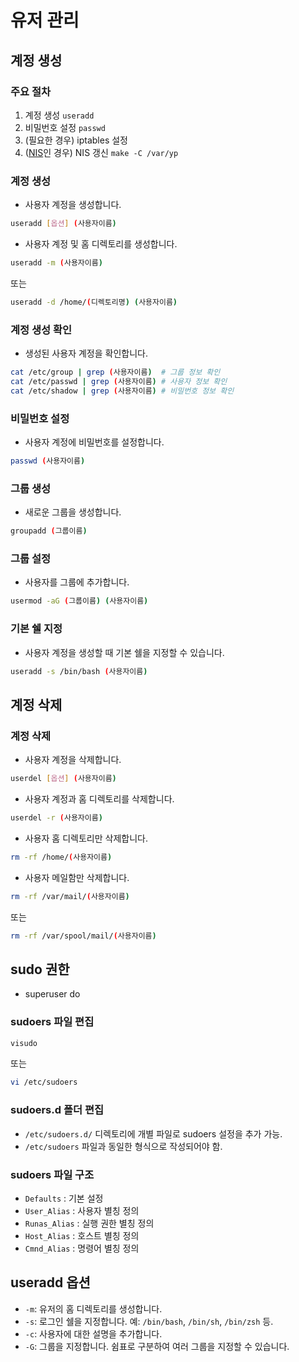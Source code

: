 # 유저 관리
## 계정 생성
### 주요 절차
1. 계정 생성 `useradd`
2. 비밀번호 설정 `passwd`
3. (필요한 경우) iptables 설정
4. ([NIS](../04.remote/protocol/NIS.md)인 경우) NIS 갱신 `make -C /var/yp`
### 계정 생성
* 사용자 계정을 생성합니다.
```bash
useradd [옵션] (사용자이름)
```
* 사용자 계정 및 홈 디렉토리를 생성합니다.
```bash
useradd -m (사용자이름)
```
또는
```bash
useradd -d /home/(디렉토리명) (사용자이름)
```
### 계정 생성 확인
* 생성된 사용자 계정을 확인합니다.
```bash
cat /etc/group | grep (사용자이름)  # 그룹 정보 확인
cat /etc/passwd | grep (사용자이름) # 사용자 정보 확인
cat /etc/shadow | grep (사용자이름) # 비밀번호 정보 확인
```
### 비밀번호 설정
* 사용자 계정에 비밀번호를 설정합니다.
```bash
passwd (사용자이름)
```
### 그룹 생성
* 새로운 그룹을 생성합니다.
```bash
groupadd (그룹이름)
```
### 그룹 설정
* 사용자를 그룹에 추가합니다.
```bash
usermod -aG (그룹이름) (사용자이름)
```
### 기본 쉘 지정
* 사용자 계정을 생성할 때 기본 쉘을 지정할 수 있습니다.
```bash
useradd -s /bin/bash (사용자이름)
```
## 계정 삭제
### 계정 삭제
* 사용자 계정을 삭제합니다.
```bash
userdel [옵션] (사용자이름)
```
* 사용자 계정과 홈 디렉토리를 삭제합니다.
```bash
userdel -r (사용자이름)
```
* 사용자 홈 디렉토리만 삭제합니다.
```bash
rm -rf /home/(사용자이름)
```
* 사용자 메일함만 삭제합니다.
```bash
rm -rf /var/mail/(사용자이름)
```
또는
```bash
rm -rf /var/spool/mail/(사용자이름)
```
## sudo 권한
* superuser do
### sudoers 파일 편집
```bash
visudo
```
또는
```bash
vi /etc/sudoers
```
### sudoers.d 폴더 편집
* `/etc/sudoers.d/` 디렉토리에 개별 파일로 sudoers 설정을 추가 가능.
* `/etc/sudoers` 파일과 동일한 형식으로 작성되어야 함.
### sudoers 파일 구조
* `Defaults` : 기본 설정
* `User_Alias` : 사용자 별칭 정의
* `Runas_Alias` : 실행 권한 별칭 정의
* `Host_Alias` : 호스트 별칭 정의
* `Cmnd_Alias` : 명령어 별칭 정의
## useradd 옵션
* `-m`: 유저의 홈 디렉토리를 생성합니다.
* `-s`: 로그인 쉘을 지정합니다. 예: `/bin/bash`, `/bin/sh`, `/bin/zsh` 등.
* `-c`: 사용자에 대한 설명을 추가합니다.
* `-G`: 그룹을 지정합니다. 쉼표로 구분하여 여러 그룹을 지정할 수 있습니다.